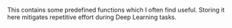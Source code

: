 This contains some predefined functions which I often find useful. Storing it here mitigates repetitive effort during Deep Learning tasks.
